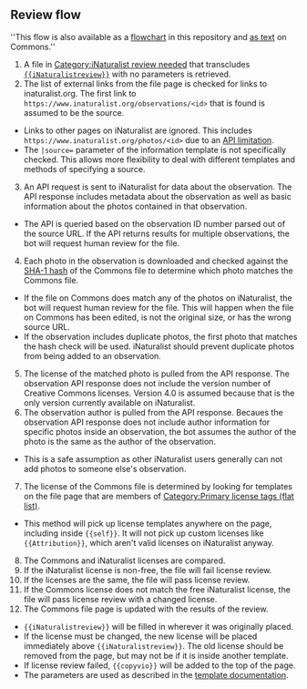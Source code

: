 ## Review flow
''This flow is also available as a [flowchart](https://github.com/AntiCompositeNumber/iNaturalistReviewer/blob/master/design_flowchart.svg) in this repository and [as text](https://commons.wikimedia.org/wiki/User:INaturalistReviewBot/Docs) on Commons.''

1. A file in [Category:iNaturalist review needed](https://commons.wikimedia.org/wiki/Category:INaturalist_review_needed) that transcludes [`{{iNaturalistreview}}`](https://commons.wikimedia.org/wiki/Template:INaturalistreview) with no parameters is retrieved.
2. The list of external links from the file page is checked for links to inaturalist.org. The first link to `https://www.inaturalist.org/observations/<id>` that is found is assumed to be the source.
  * Links to other pages on iNaturalist are ignored. This includes `https://www.inaturalist.org/photos/<id>` due to an [API limitation](https://github.com/AntiCompositeNumber/iNaturalistReviewer/issues/6).
  * The `|source=` parameter of the information template is not specifically checked. This allows more flexibility to deal with different templates and methods of specifying a source.
3. An API request is sent to iNaturalist for data about the observation. The API response includes metadata about the observation as well as basic information about the photos contained in that observation.
  * The API is queried based on the observation ID number parsed out of the source URL. If the API returns results for multiple observations, the bot will request human review for the file.
4. Each photo in the observation is downloaded and checked against the [SHA-1 hash](https://www.mediawiki.org/wiki/Manual:Hashing) of the Commons file to determine which photo matches the Commons file.
  * If the file on Commons does match any of the photos on iNaturalist, the bot will request human review for the file. This will happen when the file on Commons has been edited, is not the original size, or has the wrong source URL.
  * If the observation includes duplicate photos, the first photo that matches the hash check will be used. iNaturalist should prevent duplicate photos from being added to an observation.
5. The license of the matched photo is pulled from the API response. The observation API response does not include the version number of Creative Commons licenses. Version 4.0 is assumed because that is the only version currently available on iNaturalist.
6. The observation author is pulled from the API response. Becaues the observation API response does not include author information for specific photos inside an observation, the bot assumes the author of the photo is the same as the author of the observation.
  * This is a safe assumption as other iNaturalist users generally can not add photos to someone else's observation.
7. The license of the Commons file is determined by looking for templates on the file page that are members of [Category:Primary license tags (flat list)](https://commons.wikimedia.org/wiki/Category:Primary_license_tags_(flat_list)).
  * This method will pick up license templates anywhere on the page, including inside `{{self}}`. It will not pick up custom licenses like `{{Attribution}}`, which aren't valid licenses on iNaturalist anyway.
8. The Commons and iNaturalist licenses are compared.
  1. If the iNaturalist license is non-free, the file will fail license review.
  2. If the licenses are the same, the file will pass license review.
  3. If the Commons license does not match the free iNaturalist license, the file will pass license review with a changed license.
9. The Commons file page is updated with the results of the review.
  * `{{iNaturalistreview}}` will be filled in wherever it was originally placed.
  * If the license must be changed, the new license will be placed immediately above `{{iNaturalistreview}}`. The old license should be removed from the page, but may not be if it is inside another template. 
  * If license review failed, `{{copyvio}}` will be added to the top of the page.
  * The parameters are used as described in the [template documentation](https://commons.wikimedia.org/wiki/Template:INaturalistreview/doc).
